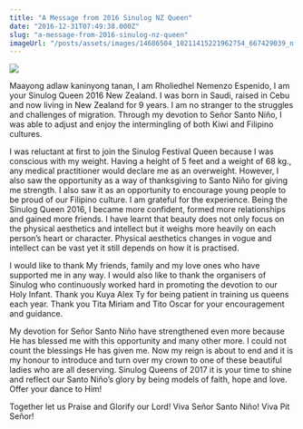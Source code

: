 ```yaml
---
title: "A Message from 2016 Sinulog NZ Queen"
date: "2016-12-31T07:49:38.000Z"
slug: "a-message-from-2016-sinulog-nz-queen"
imageUrl: "/posts/assets/images/14686504_10211415221962754_667429039_n.jpg"
---
```


![](https://i0.wp.com/santonino-nz.org/wp-content/uploads/2016/12/14686504_10211415221962754_667429039_n.jpg?resize=488%2C735)

Maayong adlaw kaninyong tanan, I am Rholiedhel Nemenzo Espenido, I am your Sinulog Queen 2016 New Zealand. I was born in Saudi, raised in Cebu and now living in New Zealand for 9 years. I am no stranger to the struggles and challenges of migration. Through my devotion to Señor Santo Niño, I was able to adjust and enjoy the intermingling of both Kiwi and Filipino cultures.

I was reluctant at first to join the Sinulog Festival Queen because I was conscious with my weight. Having a height of 5 feet and a weight of 68 kg., any medical practitioner would declare me as an overweight. However, I also saw the opportunity as a way of thanksgiving to Santo Niño for giving me strength. I also saw it as an opportunity to encourage young people to be proud of our Filipino culture. I am grateful for the experience. Being the Sinulog Queen 2016, I became more confident, formed more relationships and gained more friends. I have learnt that beauty does not only focus on the physical aesthetics and intellect but it weighs more heavily on each person’s heart or character. Physical aesthetics changes in vogue and intellect can be vast yet it still depends on how it is practised.

I would like to thank My friends, family and my love ones who have supported me in any way. I would also like to thank the organisers of Sinulog who continuously worked hard in promoting the devotion to our Holy Infant. Thank you Kuya Alex Ty for being patient in training us queens each year. Thank you Tita Miriam and Tito Oscar for your encouragement and guidance.

My devotion for Señor Santo Niño have strengthened even more because He has blessed me with this opportunity and many other more. I could not count the blessings He has given me. Now my reign is about to end and it is my honour to introduce and turn over my crown to one of these beautiful ladies who are all deserving. Sinulog Queens of 2017 it is your time to shine and reflect our Santo Niño’s glory by being models of faith, hope and love. Offer your dance to Him!

Together let us Praise and Glorify our Lord! Viva Señor Santo Niño! Viva Pit Señor!